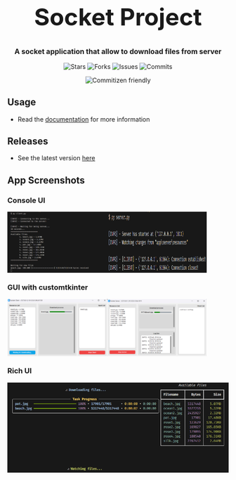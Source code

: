 <h1 align="center" style="font-size: 54px">Socket Project</h1>

<p align="center" style="font-size: 16px"><strong>A socket application that allow to download files from server</strong></p>

<p align="center">
  <img alt="Stars" src="https://badgen.net/github/stars/yuran1811/hcmus-socket">
  <img alt="Forks" src="https://badgen.net/github/forks/yuran1811/hcmus-socket">
  <img alt="Issues" src="https://badgen.net/github/issues/yuran1811/hcmus-socket">
  <img alt="Commits" src="https://badgen.net/github/commits/yuran1811/hcmus-socket">
</p>
<p align="center">
  <img alt="Commitizen friendly" src="https://img.shields.io/badge/commitizen-friendly-brightgreen.svg">
</p>

## Usage

- Read the [documentation](./Source/readme.md) for more information

## Releases

- See the latest version [here](https://github.com/yuran1811/hcmus-socket/releases)

## App Screenshots

### Console UI

<div style="display:flex">
    <img src="Screenshots/client-console.png" alt="client-console.png" style="width: 45%;">
    <img src="Screenshots/server-console.png" alt="server-console.png" style="width: 45%;">
</div>

### GUI with customtkinter

<div style="display:flex">
    <img src="Screenshots/client-gui.png" alt="client-gui.png" style="width: 45%;">
    <img src="Screenshots/server-gui.png" alt="server-gui.png" style="width: 45%;">
</div>

### Rich UI

![client_rich](Screenshots/client-rich.png)
